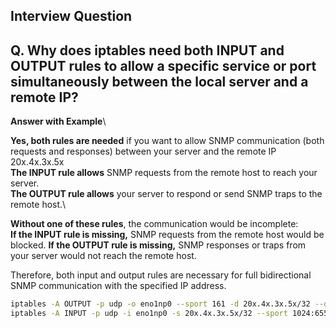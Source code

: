 


## **Interview Question**

## **Q.** Why does iptables need both INPUT and OUTPUT rules to allow a specific service or port simultaneously between the local server and a remote IP?

**Answer with Example**\

**Yes, both rules are needed** if you want to allow SNMP communication (both requests and responses) between your server and the remote IP 20x.4x.3x.5x\
**The INPUT rule allows** SNMP requests from the remote host to reach your server.\
**The OUTPUT rule allows** your server to respond or send SNMP traps to the remote host.\

**Without one of these rules**, the communication would be incomplete:\
**If the INPUT rule is missing,** SNMP requests from the remote host would be blocked.
**If the OUTPUT rule is missing,** SNMP responses or traps from your server would not reach the remote host.

Therefore, both input and output rules are necessary for full bidirectional SNMP communication with the specified IP address.

```sh
iptables -A OUTPUT -p udp -o eno1np0 --sport 161 -d 20x.4x.3x.5x/32 --dport 1024:65535 -j ACCEPT
iptables -A INPUT -p udp -i eno1np0 -s 20x.4x.3x.5x/32 --sport 1024:65535 --dport 161 -j ACCEPT
```
